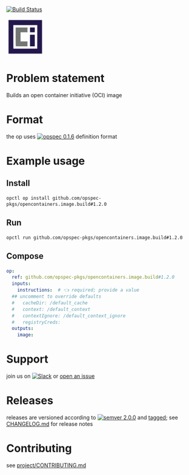 [![Build Status](https://travis-ci.org/opspec-pkgs/opencontainers.image.build.svg?branch=master)](https://travis-ci.org/opspec-pkgs/opencontainers.image.build)

<img src="icon.svg" alt="icon" height="100px">

# Problem statement

Builds an open container initiative (OCI) image

# Format

the op uses [![opspec 0.1.6](https://img.shields.io/badge/opspec-0.1.6-brightgreen.svg?colorA=6b6b6b&colorB=fc16be)](https://opspec.io/0.1.6) definition format

# Example usage

## Install

```shell
opctl op install github.com/opspec-pkgs/opencontainers.image.build#1.2.0
```

## Run

```
opctl run github.com/opspec-pkgs/opencontainers.image.build#1.2.0
```

## Compose

```yaml
op:
  ref: github.com/opspec-pkgs/opencontainers.image.build#1.2.0
  inputs:
    instructions:  # 👈 required; provide a value
  ## uncomment to override defaults
  #   cacheDir: /default_cache
  #   context: /default_context
  #   contextIgnore: /default_context_ignore
  #   registryCreds: 
  outputs:
    image:
```

# Support

join us on
[![Slack](https://opctl-slackin.herokuapp.com/badge.svg)](https://opctl-slackin.herokuapp.com/)
or
[open an issue](https://github.com/opspec-pkgs/opencontainers.image.build/issues)

# Releases

releases are versioned according to
[![semver 2.0.0](https://img.shields.io/badge/semver-2.0.0-brightgreen.svg)](http://semver.org/spec/v2.0.0.html)
and [tagged](https://git-scm.com/book/en/v2/Git-Basics-Tagging); see
[CHANGELOG.md](CHANGELOG.md) for release notes

# Contributing

see
[project/CONTRIBUTING.md](https://github.com/opspec-pkgs/project/blob/master/CONTRIBUTING.md)
